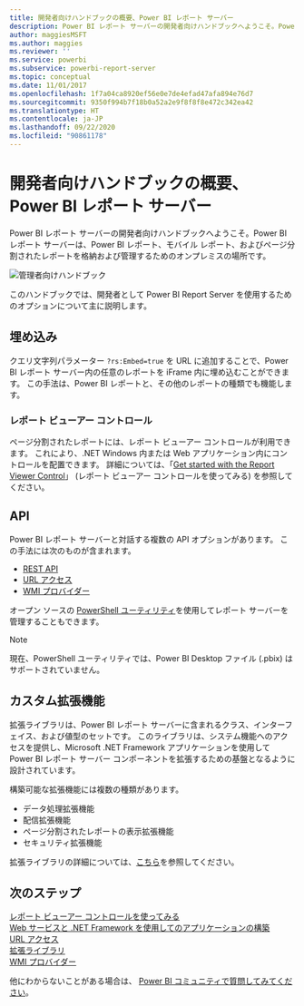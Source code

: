 ```yaml
---
title: 開発者向けハンドブックの概要、Power BI レポート サーバー
description: Power BI レポート サーバーの開発者向けハンドブックへようこそ。Power BI レポート サーバーは、Power BI レポート、モバイル レポート、およびページ分割されたレポートを格納および管理するためのオンプレミスの場所です。
author: maggiesMSFT
ms.author: maggies
ms.reviewer: ''
ms.service: powerbi
ms.subservice: powerbi-report-server
ms.topic: conceptual
ms.date: 11/01/2017
ms.openlocfilehash: 1f7a04ca8920ef56e0e7de4efad47afa894e76d7
ms.sourcegitcommit: 9350f994b7f18b0a52a2e9f8f8f8e472c342ea42
ms.translationtype: HT
ms.contentlocale: ja-JP
ms.lasthandoff: 09/22/2020
ms.locfileid: "90861178"
---
```

# <a name="developer-handbook-overview-power-bi-report-server"></a>開発者向けハンドブックの概要、Power BI レポート サーバー

Power BI レポート サーバーの開発者向けハンドブックへようこそ。Power BI レポート サーバーは、Power BI レポート、モバイル レポート、およびページ分割されたレポートを格納および管理するためのオンプレミスの場所です。

![管理者向けハンドブック](media/developer-handbook-overview/admin-handbook.png)

このハンドブックでは、開発者として Power BI Report Server を使用するためのオプションについて主に説明します。

## <a name="embedding"></a>埋め込み

クエリ文字列パラメーター `?rs:Embed=true` を URL に追加することで、Power BI レポート サーバー内の任意のレポートを iFrame 内に埋め込むことができます。 この手法は、Power BI レポートと、その他のレポートの種類でも機能します。

### <a name="report-viewer-control"></a>レポート ビューアー コントロール

ページ分割されたレポートには、レポート ビューアー コントロールが利用できます。 これにより、.NET Windows 内または Web アプリケーション内にコントロールを配置できます。 詳細については、「[Get started with the Report Viewer Control](/sql/reporting-services/application-integration/integrating-reporting-services-using-reportviewer-controls-get-started)」 (レポート ビューアー コントロールを使ってみる) を参照してください。

## <a name="apis"></a>API

Power BI レポート サーバーと対話する複数の API オプションがあります。 この手法には次のものが含まれます。

* [REST API](rest-api.md)
* [URL アクセス](/sql/reporting-services/url-access-ssrs)
* [WMI プロバイダー](/sql/reporting-services/wmi-provider-library-reference/reporting-services-wmi-provider-library-reference-ssrs)

オープン ソースの [PowerShell ユーティリティ](https://github.com/Microsoft/ReportingServicesTools)を使用してレポート サーバーを管理することもできます。

> [!NOTE]
> 現在、PowerShell ユーティリティでは、Power BI Desktop ファイル (.pbix) はサポートされていません。

## <a name="custom-extensions"></a>カスタム拡張機能

拡張ライブラリは、Power BI レポート サーバーに含まれるクラス、インターフェイス、および値型のセットです。 このライブラリは、システム機能へのアクセスを提供し、Microsoft .NET Framework アプリケーションを使用して Power BI レポート サーバー コンポーネントを拡張するための基盤となるように設計されています。

構築可能な拡張機能には複数の種類があります。

* データ処理拡張機能
* 配信拡張機能
* ページ分割されたレポートの表示拡張機能
* セキュリティ拡張機能

拡張ライブラリの詳細については、[こちら](/sql/reporting-services/extensions/reporting-services-extension-library)を参照してください。

## <a name="next-steps"></a>次のステップ

[レポート ビューアー コントロールを使ってみる](/sql/reporting-services/application-integration/integrating-reporting-services-using-reportviewer-controls-get-started)  
[Web サービスと .NET Framework を使用してのアプリケーションの構築](/sql/reporting-services/report-server-web-service/net-framework/building-applications-using-the-web-service-and-the-net-framework)  
[URL アクセス](/sql/reporting-services/url-access-ssrs)  
[拡張ライブラリ](/sql/reporting-services/extensions/reporting-services-extension-library)  
[WMI プロバイダー](/sql/reporting-services/wmi-provider-library-reference/reporting-services-wmi-provider-library-reference-ssrs)

他にわからないことがある場合は、 [Power BI コミュニティで質問してみてください](https://community.powerbi.com/)。